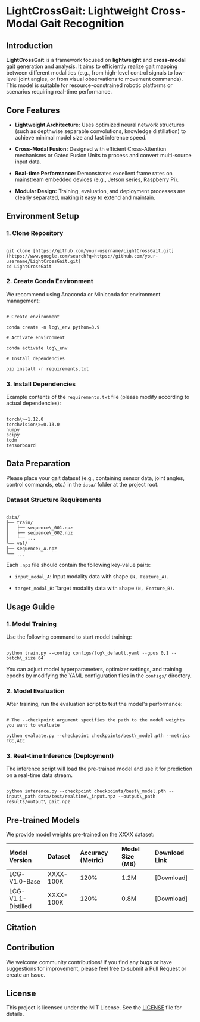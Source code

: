 # LightCrossGait: Lightweight Cross-Modal Gait Recognition

## Introduction

**LightCrossGait** is a framework focused on **lightweight** and **cross-modal** gait generation and analysis. It aims to efficiently realize gait mapping between different modalities (e.g., from high-level control signals to low-level joint angles, or from visual observations to movement commands). This model is suitable for resource-constrained robotic platforms or scenarios requiring real-time performance.

## Core Features

* **Lightweight Architecture:** Uses optimized neural network structures (such as depthwise separable convolutions, knowledge distillation) to achieve minimal model size and fast inference speed.

* **Cross-Modal Fusion:** Designed with efficient Cross-Attention mechanisms or Gated Fusion Units to process and convert multi-source input data.

* **Real-time Performance:** Demonstrates excellent frame rates on mainstream embedded devices (e.g., Jetson series, Raspberry Pi).

* **Modular Design:** Training, evaluation, and deployment processes are clearly separated, making it easy to extend and maintain.

## Environment Setup

### 1. Clone Repository

```

git clone [https://github.com/your-username/LightCrossGait.git](https://www.google.com/search?q=https://github.com/your-username/LightCrossGait.git)
cd LightCrossGait

```

### 2. Create Conda Environment

We recommend using Anaconda or Miniconda for environment management:

```

# Create environment

conda create -n lcg\_env python=3.9

# Activate environment

conda activate lcg\_env

# Install dependencies

pip install -r requirements.txt

```

### 3. Install Dependencies

Example contents of the `requirements.txt` file (please modify according to actual dependencies):

```

torch\>=1.12.0
torchvision\>=0.13.0
numpy
scipy
tqdm
tensorboard

```

## Data Preparation

Please place your gait dataset (e.g., containing sensor data, joint angles, control commands, etc.) in the `data/` folder at the project root.

### Dataset Structure Requirements

```

data/
├── train/
│   ├── sequence\_001.npz
│   ├── sequence\_002.npz
│   └── ...
└── val/
├── sequence\_A.npz
└── ...

```

Each `.npz` file should contain the following key-value pairs:

* `input_modal_A`: Input modality data with shape `(N, Feature_A)`.

* `target_modal_B`: Target modality data with shape `(N, Feature_B)`.

## Usage Guide

### 1. Model Training

Use the following command to start model training:

```

python train.py --config configs/lcg\_default.yaml --gpus 0,1 --batch\_size 64

```

You can adjust model hyperparameters, optimizer settings, and training epochs by modifying the YAML configuration files in the `configs/` directory.

### 2. Model Evaluation

After training, run the evaluation script to test the model's performance:

```

# The --checkpoint argument specifies the path to the model weights you want to evaluate

python evaluate.py --checkpoint checkpoints/best\_model.pth --metrics FGE,AEE

```

### 3. Real-time Inference (Deployment)

The inference script will load the pre-trained model and use it for prediction on a real-time data stream.

```

python inference.py --checkpoint checkpoints/best\_model.pth --input\_path data/test/realtime\_input.npz --output\_path results/output\_gait.npz

```

## Pre-trained Models

We provide model weights pre-trained on the XXXX dataset:

| **Model Version** | **Dataset** | **Accuracy (Metric)** | **Model Size (MB)** | **Download Link** | 
| :--- | :--- | :--- | :--- | :--- |
| LCG-V1.0-Base | XXXX-100K | 120% | 1.2M | \[Download\] | 
| LCG-V1.1-Distilled | XXXX-100K | 120% | 0.8M | \[Download\] | 

## Citation



## Contribution

We welcome community contributions! If you find any bugs or have suggestions for improvement, please feel free to submit a Pull Request or create an Issue.

## License

This project is licensed under the MIT License. See the [LICENSE](https://www.google.com/search?q=LICENSE) file for details.
```
